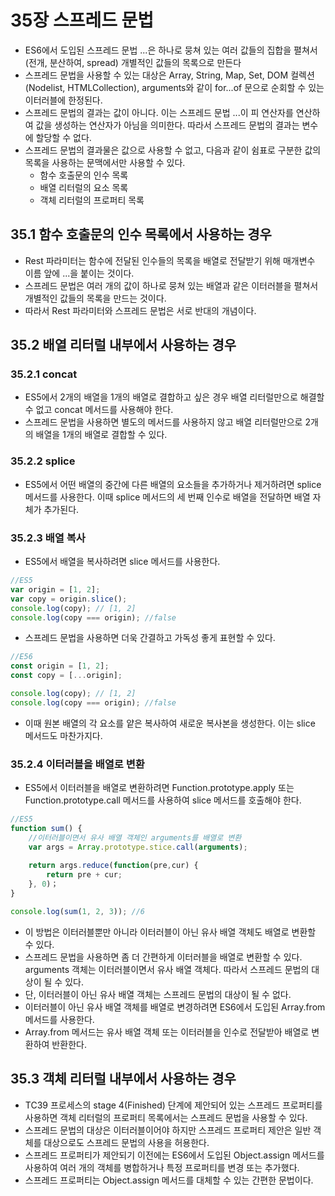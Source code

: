 # 35장 스프레드 문법

- ES6에서 도입된 스프레드 문법 ...은 하나로 뭉쳐 있는 여러 값들의 집합을 펼쳐서(전개, 분산하여, spread) 개별적인 값들의 목록으로 만든다
- 스프레드 문법을 사용할 수 있는 대상은 Array, String, Map, Set, DOM 컬렉션(Nodelist, HTMLCollection), arguments와 같이 for...of 문으로 순회할 수 있는 이터러블에 한정된다.
- 스프레드 문법의 결과는 값이 아니다. 이는 스프레드 문법 ...이 피 연산자를 연산하여 값을 생성하는 연산자가 아님을 의미한다. 따라서 스프레드 문법의 결과는 변수에 할당할 수 없다.
- 스프레드 문법의 결과물은 값으로 사용할 수 없고, 다음과 같이 쉼표로 구분한 값의 목록을 사용하는 문맥에서만 사용할 수 있다.
	- 함수 호출문의 인수 목록
	- 배열 리터럴의 요소 목록
	- 객체 리터럴의 프로퍼티 목록

## 35.1 함수 호출문의 인수 목록에서 사용하는 경우

- Rest 파라미터는 함수에 전달된 인수들의 목록을 배열로 전달받기 위해 매개변수 이름 앞에 ...을 붙이는 것이다.
- 스프레드 문법은 여러 개의 값이 하나로 뭉쳐 있는 배열과 같은 이터러블을 펼쳐서 개별적인 값들의 목록을 만드는 것이다.
- 따라서 Rest 파라미터와 스프레드 문법은 서로 반대의 개념이다.

## 35.2 배열 리터럴 내부에서 사용하는 경우

### 35.2.1 concat

- ES5에서 2개의 배열을 1개의 배열로 결합하고 싶은 경우 배열 리터럴만으로 해결할 수 없고 concat 메서드를 사용해야 한다.
- 스프레드 문법을 사용하면 별도의 메서드를 사용하지 않고 배열 리터럴만으로 2개의 배열을 1개의 배열로 결합할 수 있다.

### 35.2.2 splice

- ES5에서 어떤 배열의 중간에 다른 배열의 요소들을 추가하거나 제거하려면 splice 메서드를 사용한다. 이때 splice 메서드의 세 번째 인수로 배열을 전달하면 배열 자체가 추가된다.

### 35.2.3 배열 복사

- ES5에서 배열을 복사하려면 slice 메서드를 사용한다.
```js
//ES5
var origin = [1, 2];
var copy = origin.slice();
console.log(copy); // [1, 2]
console.log(copy === origin); //false
```
- 스프레드 문법을 사용하면 더욱 간결하고 가독성 좋게 표현할 수 있다.
```js
//E56
const origin = [1, 2];
const copy = [...origin];

console.log(copy); // [1, 2]
console.log(copy === origin); //false
```
- 이때 원본 배열의 각 요소를 얕은 복사하여 새로운 복사본을 생성한다. 이는 slice 메서드도 마찬가지다.

### 35.2.4 이터러블을 배열로 변환

- ES5에서 이터러블을 배열로 변환하려면 Function.prototype.apply 또는 Function.prototype.call 메서드를 사용하여 slice 메서드를 호출해야 한다.
```js
//ES5
function sum() {
	//이터러블이면서 유사 배열 객체인 arguments를 배열로 변환 
	var args = Array.prototype.stice.call(arguments);
	
	return args.reduce(function(pre,cur) {
		return pre + cur;
	}, 0)；
}

console.log(sum(1, 2, 3)); //6
```
- 이 방법은 이터러블뿐만 아니라 이터러블이 아닌 유사 배열 객체도 배열로 변환할 수 있다.
- 스프레드 문법을 사용하면 좀 더 간편하게 이터러블을 배열로 변환할 수 있다. arguments 객체는 이터러블이면서 유사 배열 객체다. 따라서 스프레드 문법의 대상이 될 수 있다.
- 단, 이터러블이 아닌 유사 배열 객체는 스프레드 문법의 대상이 될 수 없다.
- 이터러블이 아닌 유사 배열 객체를 배열로 변경하려면 ES6에서 도입된 Array.from 메서드를 사용한다.
- Array.from 메서드는 유사 배열 객체 또는 이터러블을 인수로 전달받아 배열로 변환하여 반환한다.

## 35.3 객체 리터럴 내부에서 사용하는 경우

- TC39 프로세스의 stage 4(Finished) 단계에 제안되어 있는 스프레드 프로퍼티를 사용하면 객체 리터럴의 프로퍼티 목록에서는 스프레드 문법을 사용할 수 있다.
- 스프레드 문법의 대상은 이터러블이어야 하지만 스프레드 프로퍼티 제안은 일반 객체를 대상으로도 스프레드 문법의 사용을 허용한다.
- 스프레드 프로퍼티가 제안되기 이전에는 ES6에서 도입된 Object.assign 메서드를 사용하여 여러 개의 객체를 병합하거나 특정 프로퍼티를 변경 또는 추가했다.
- 스프레드 프로퍼티는 Object.assign 메서드를 대체할 수 있는 간편한 문법이다.